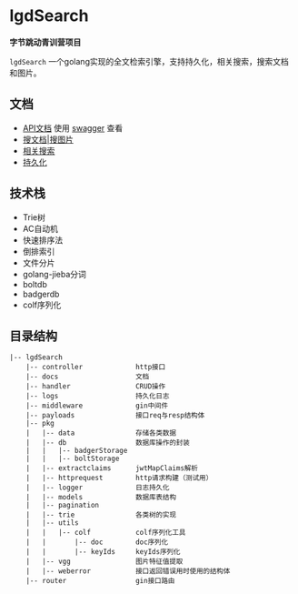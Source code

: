 # lgdSearch

**字节跳动青训营项目**

`lgdSearch` 一个golang实现的全文检索引擎，支持持久化，相关搜索，搜索文档和图片。

## 文档

+ [API文档](./docs/swagger.yaml) 使用 [swagger](https://editor.swagger.io/) 查看
+ [搜文档|搜图片](./docs/search.md)
+ [相关搜索](./docs/related_search.md)
+ [持久化](./docs/storage.md)

## 技术栈

+ Trie树
+ AC自动机
+ 快速排序法
+ 倒排索引
+ 文件分片
+ golang-jieba分词
+ boltdb
+ badgerdb
+ colf序列化

## 目录结构
```
|-- lgdSearch
    |-- controller             http接口
    |-- docs                   文档
    |-- handler                CRUD操作
    |-- logs                   持久化日志
    |-- middleware             gin中间件
    |-- payloads               接口req与resp结构体
    |-- pkg
    |   |-- data               存储各类数据
    |   |-- db                 数据库操作的封装
    |   |   |-- badgerStorage
    |   |   |-- boltStorage
    |   |-- extractclaims      jwtMapClaims解析
    |   |-- httprequest        http请求构建（测试用）
    |   |-- logger             日志持久化
    |   |-- models             数据库表结构
    |   |-- pagination
    |   |-- trie               各类树的实现
    |   |-- utils
    |   |   |-- colf           colf序列化工具
    |   |       |-- doc        doc序列化
    |   |       |-- keyIds     keyIds序列化
    |   |-- vgg                图片特征值提取
    |   |-- weberror           接口返回错误用时使用的结构体
    |-- router                 gin接口路由
```
